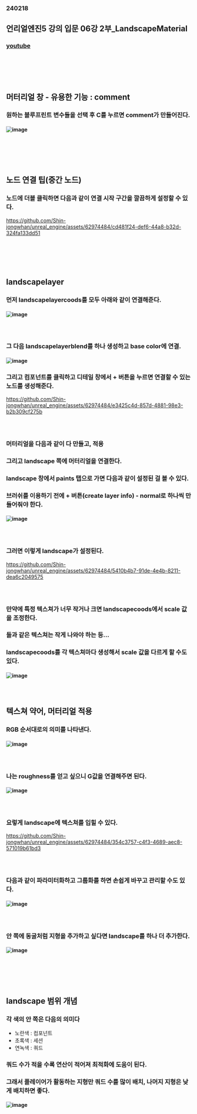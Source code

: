 ### 240218
## 언리얼엔진5 강의 입문 06강 2부_LandscapeMaterial
### [youtube](https://www.youtube.com/watch?v=k_sM7SuyR1U&list=PLxN-zf3BqZZl5dtnX0bgqYf8LDM3rn-Hs&index=8)
### <br/><br/><br/>

## 머터리얼 창 - 유용한 기능 : comment
### 원하는 블루프린트 변수들을 선택 후 C를 누르면 comment가 만들어진다.
#### ![image](https://github.com/Shin-jongwhan/unreal_engine/assets/62974484/60b60b49-1be6-4951-a4b4-b18d40913766)
### <br/><br/><br/>

## 노드 연결 팁(중간 노드)
### 노드에 더블 클릭하면 다음과 같이 연결 시작 구간을 깔끔하게 설정할 수 있다.

https://github.com/Shin-jongwhan/unreal_engine/assets/62974484/cd481f24-def6-44a8-b32d-324fa133dd51
### <br/><br/><br/>

## landscapelayer
### 먼저 landscapelayercoods를 모두 아래와 같이 연결해준다.
#### ![image](https://github.com/Shin-jongwhan/unreal_engine/assets/62974484/e97af55b-267f-47bd-91f0-bdd505eb6de2)
### <br/>

### 그 다음 landscapelayerblend를 하나 생성하고 base color에 연결.
#### ![image](https://github.com/Shin-jongwhan/unreal_engine/assets/62974484/e9fa8044-6143-4907-900e-a6430cc21764)
### 그리고 컴포넌트를 클릭하고 디테일 창에서 + 버튼을 누르면 연결할 수 있는 노드를 생성해준다.

https://github.com/Shin-jongwhan/unreal_engine/assets/62974484/e3425c4d-857d-4881-98e3-b2b309cf275b
### <br/>

### 머터리얼을 다음과 같이 다 만들고, 적용
### 그리고 landscape 쪽에 머터리얼을 연결한다.
### landscape 창에서 paints 탭으로 가면 다음과 같이 설정된 걸 볼 수 있다.
### 브러쉬를 이용하기 전에 + 버튼(create layer info) - normal로 하나씩 만들어줘야 한다. 
#### ![image](https://github.com/Shin-jongwhan/unreal_engine/assets/62974484/2aedf738-8ac4-48e6-b222-c1ba8575bc87)
### <br/>

### 그러면 이렇게 landscape가 설정된다.

https://github.com/Shin-jongwhan/unreal_engine/assets/62974484/5410b4b7-91de-4e4b-8211-dea6c2049575
### <br/>

### 만약에 특정 텍스쳐가 너무 작거나 크면 landscapecoods에서 scale 값을 조정한다.
### 돌과 같은 텍스쳐는 작게 나와야 하는 등...
### landscapecoods를 각 텍스쳐마다 생성해서 scale 값을 다르게 할 수도 있다.
#### ![image](https://github.com/Shin-jongwhan/unreal_engine/assets/62974484/ed0bcfd2-efda-4eec-ad43-624d3f128e3a)
### <br/>

## 텍스쳐 약어, 머터리얼 적용
### RGB 순서대로의 의미를 나타낸다.
#### ![image](https://github.com/Shin-jongwhan/unreal_engine/assets/62974484/c76513c6-2f66-4f0a-8c64-5143f5e761d8)
### <br/>

### 나는 roughness를 얻고 싶으니 G값을 연결해주면 된다.
#### ![image](https://github.com/Shin-jongwhan/unreal_engine/assets/62974484/8bff7495-781e-4bf4-94cb-5ccc08aedea3)
### <br/>

### 요렇게 landscape에 텍스쳐를 입힐 수 있다.

https://github.com/Shin-jongwhan/unreal_engine/assets/62974484/354c3757-c4f3-4689-aec8-571019b61bd3
### <br/>

### 다음과 같이 파라미터화하고 그룹화를 하면 손쉽게 바꾸고 관리할 수도 있다.
#### ![image](https://github.com/Shin-jongwhan/unreal_engine/assets/62974484/bb97809c-9878-473e-9693-bcd18a1e0a4d)
### <br/>

### 안 쪽에 동굴처럼 지형을 추가하고 싶다면 landscape를 하나 더 추가한다.
#### ![image](https://github.com/Shin-jongwhan/unreal_engine/assets/62974484/d9abf89f-ed7a-42dd-86af-13aa3c4de622)
### <br/><br/><br/>

## landscape 범위 개념
### 각 색의 안 쪽은 다음의 의미다
- 노란색 : 컴포넌트
- 초록색 : 세션
- 연녹색 : 쿼드
### 쿼드 수가 적을 수록 연산이 적어져 최적화에 도움이 된다.
### 그래서 플레이어가 활동하는 지형만 쿼드 수를 많이 배치, 나머지 지형은 낮게 배치하면 좋다.
#### ![image](https://github.com/Shin-jongwhan/unreal_engine/assets/62974484/6ca1541e-7dc0-4c88-b3aa-271964925cb8)
### <br/><br/><br/>



